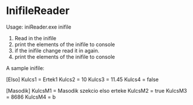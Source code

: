 # InifileReader

Usage: iniReader.exe inifile

1) Read in the inifile
2) print the elements of the inifile to console
3) if the inifile change read it in again.
4) print the elements of the inifile to console

A sample inifile: 

[Elso]
Kulcs1 = Ertek1
Kulcs2 = 10
Kulcs3 = 11.45
Kulcs4 = false 
 
[Masodik]
KulcsM1 = Masodik szekcio elso erteke
KulcsM2 = true
KulcsM3 = 8686 
KulcsM4 = b



 

